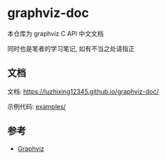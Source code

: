 # graphviz-doc

本仓库为 graphviz C API 中文文档

同时也是笔者的学习笔记, 如有不当之处请指正

## 文档

文档: https://luzhixing12345.github.io/graphviz-doc/

示例代码: [examples/](examples/)

## 参考

- [Graphviz](https://graphviz.org/)